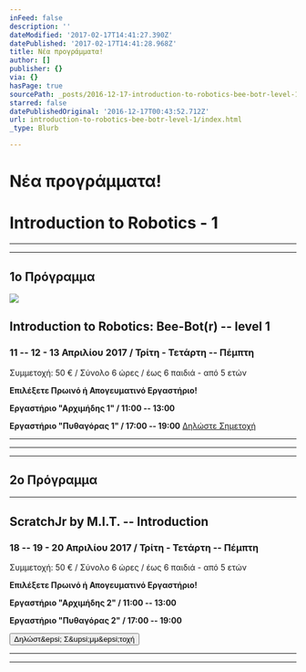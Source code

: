 ```yaml
---
inFeed: false
description: ''
dateModified: '2017-02-17T14:41:27.390Z'
datePublished: '2017-02-17T14:41:28.968Z'
title: Νέα προγράμματα!
author: []
publisher: {}
via: {}
hasPage: true
sourcePath: _posts/2016-12-17-introduction-to-robotics-bee-botr-level-1.md
starred: false
datePublishedOriginal: '2016-12-17T00:43:52.712Z'
url: introduction-to-robotics-bee-botr-level-1/index.html
_type: Blurb

---
```

# Νέα προγράμματα!

# Introduction to Robotics - 1

---

---

## 1o Πρόγραμμα
![](https://the-grid-user-content.s3-us-west-2.amazonaws.com/d669c6b1-d823-4eb7-8d7a-27535a5ab09d.png)

## **Introduction to Robotics: Bee-Bot(r) -- level 1**

### 11 -- 12 - 13 Απριλίου 2017 / Τρίτη - Τετάρτη -- Πέμπτη

Συμμετοχή: 50 € / Σύνολο 6 ώρες / έως 6 παιδιά - από 5 ετών

**Επιλέξετε Πρωινό ή Απογευματινό Εργαστήριο!**

**Εργαστήριο "Αρχιμήδης 1" / 11:00 -- 13:00**

**Εργαστήριο "Πυθαγόρας 1" / 17:00 -- 19:00**
[Δηλώστ&epsi; Σημ&epsi;τοχή][0]

---

---

---

## 2o Πρόγραμμα

---

## **ScratchJr by M.I.T. -- Introduction**

### 18 -- 19 - 20 Απριλίου 2017 / Τρίτη - Τετάρτη -- Πέμπτη

Συμμετοχή: 50 € / Σύνολο 6 ώρες / έως 6 παιδιά - από 5 ετών

**Επιλέξετε Πρωινό ή Απογευματινό Εργαστήριο!**

**Εργαστήριο "Αρχιμήδης 2" / 11:00 -- 13:00**

**Εργαστήριο "Πυθαγόρας 2" / 17:00 -- 19:00**

<button data-role="cta" style="">Δηλώστ&amp;epsi; Σ&amp;upsi;μμ&amp;epsi;τοχή</button>

---

---



[0]: http://www.tomatishellas.gr/bee-bot-introduction-robotics/bee-bot2016-%CE%B1%CE%AF%CF%84%CE%B7%CF%83%CE%B7-%CF%83%CF%85%CE%BC%CE%BC%CE%B5%CF%84%CE%BF%CF%87%CE%AE%CF%82-2/